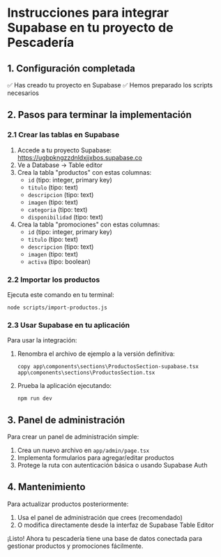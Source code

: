 # Instrucciones para integrar Supabase en tu proyecto de Pescadería

## 1. Configuración completada

✅ Has creado tu proyecto en Supabase
✅ Hemos preparado los scripts necesarios

## 2. Pasos para terminar la implementación

### 2.1 Crear las tablas en Supabase

1. Accede a tu proyecto Supabase: https://ugbpkngzzdnldxjjxbos.supabase.co
2. Ve a Database → Table editor
3. Crea la tabla "productos" con estas columnas:
   - `id` (tipo: integer, primary key)
   - `titulo` (tipo: text)
   - `descripcion` (tipo: text)
   - `imagen` (tipo: text)
   - `categoria` (tipo: text)
   - `disponibilidad` (tipo: text)
4. Crea la tabla "promociones" con estas columnas:
   - `id` (tipo: integer, primary key)
   - `titulo` (tipo: text)
   - `descripcion` (tipo: text)
   - `imagen` (tipo: text)
   - `activa` (tipo: boolean)

### 2.2 Importar los productos

Ejecuta este comando en tu terminal:

```
node scripts/import-productos.js
```

### 2.3 Usar Supabase en tu aplicación

Para usar la integración:

1. Renombra el archivo de ejemplo a la versión definitiva:
   ```
   copy app\components\sections\ProductosSection-supabase.tsx app\components\sections\ProductosSection.tsx
   ```

2. Prueba la aplicación ejecutando:
   ```
   npm run dev
   ```

## 3. Panel de administración

Para crear un panel de administración simple:

1. Crea un nuevo archivo en `app/admin/page.tsx`
2. Implementa formularios para agregar/editar productos
3. Protege la ruta con autenticación básica o usando Supabase Auth

## 4. Mantenimiento

Para actualizar productos posteriormente:

1. Usa el panel de administración que crees (recomendado)
2. O modifica directamente desde la interfaz de Supabase Table Editor

¡Listo! Ahora tu pescadería tiene una base de datos conectada para gestionar productos y promociones fácilmente.
